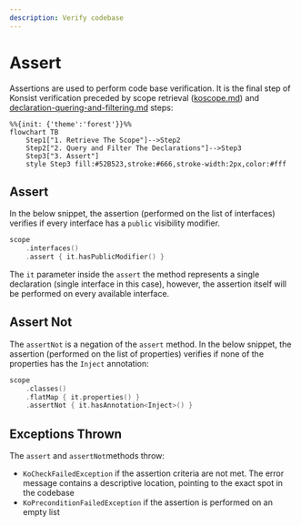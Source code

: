 ```yaml
---
description: Verify codebase
---
```


# Assert

Assertions are used to perform code base verification. It is the final step of Konsist verification preceded by scope retrieval ([koscope.md](koscope.md "mention")) and [declaration-quering-and-filtering.md](declaration-quering-and-filtering.md "mention") steps:

```mermaid
%%{init: {'theme':'forest'}}%%
flowchart TB
    Step1["1. Retrieve The Scope"]-->Step2
    Step2["2. Query and Filter The Declarations"]-->Step3
    Step3["3. Assert"]
    style Step3 fill:#52B523,stroke:#666,stroke-width:2px,color:#fff
```

## Assert

In the below snippet, the assertion (performed on the list of interfaces) verifies if every interface has a `public` visibility modifier.

```kotlin
scope
    .interfaces()
    .assert { it.hasPublicModifier() }
```

The `it` parameter inside the `assert` the method represents a single declaration (single interface in this case), however, the assertion itself will be performed on every available interface.&#x20;

## Assert Not

The `assertNot` is a negation of the `assert` method. In the below snippet, the assertion (performed on the list of properties) verifies if none of the properties has the `Inject` annotation:

```kotlin
scope
    .classes()
    .flatMap { it.properties() }
    .assertNot { it.hasAnnotation<Inject>() }
```

## Exceptions Thrown

The `assert` and `assertNot`methods throw:

* `KoCheckFailedException` if the assertion criteria are not met. The error message contains a descriptive location, pointing to the exact spot in the codebase
* `KoPreconditionFailedException` if the assertion is performed on an empty list
